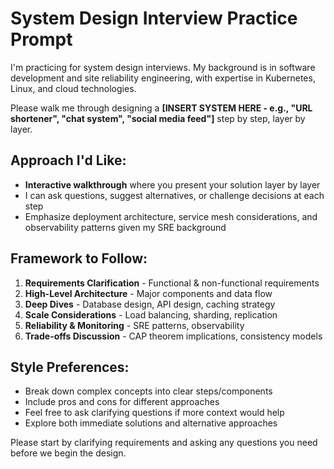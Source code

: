 # System Design Interview Practice Prompt

I'm practicing for system design interviews. My background is in software development and site reliability engineering, with expertise in Kubernetes, Linux, and cloud technologies.

Please walk me through designing a **[INSERT SYSTEM HERE - e.g., "URL shortener", "chat system", "social media feed"]** step by step, layer by layer.

## Approach I'd Like:
- **Interactive walkthrough** where you present your solution layer by layer
- I can ask questions, suggest alternatives, or challenge decisions at each step
- Emphasize deployment architecture, service mesh considerations, and observability patterns given my SRE background

## Framework to Follow:
1. **Requirements Clarification** - Functional & non-functional requirements
2. **High-Level Architecture** - Major components and data flow  
3. **Deep Dives** - Database design, API design, caching strategy
4. **Scale Considerations** - Load balancing, sharding, replication
5. **Reliability & Monitoring** - SRE patterns, observability
6. **Trade-offs Discussion** - CAP theorem implications, consistency models

## Style Preferences:
- Break down complex concepts into clear steps/components
- Include pros and cons for different approaches
- Feel free to ask clarifying questions if more context would help
- Explore both immediate solutions and alternative approaches

Please start by clarifying requirements and asking any questions you need before we begin the design.